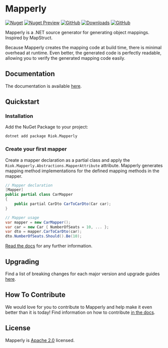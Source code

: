 # Mapperly

[![Nuget](https://img.shields.io/nuget/v/Riok.Mapperly?style=flat-square)](https://www.nuget.org/packages/Riok.Mapperly/)
[![Nuget Preview](https://img.shields.io/nuget/vpre/Riok.Mapperly?style=flat-square&label=nuget%20preview)](https://www.nuget.org/packages/Riok.Mapperly/)
[![GitHub](https://img.shields.io/github/license/riok/mapperly?style=flat-square)](https://github.com/riok/mapperly/blob/main/LICENSE)
[![Downloads](https://img.shields.io/nuget/dt/riok.mapperly?style=flat-square)](https://www.nuget.org/packages/Riok.Mapperly/)
[![GitHub](https://img.shields.io/badge/-source-181717.svg?logo=GitHub)](https://github.com/riok/mapperly)

Mapperly is a .NET source generator for generating object mappings. Inspired by MapStruct.

Because Mapperly creates the mapping code at build time, there is minimal overhead at runtime.
Even better, the generated code is perfectly readable, allowing you to verify the generated mapping code easily.

## Documentation

The documentation is available [here](https://mapperly.riok.app/docs/getting-started/installation).

## Quickstart

### Installation

Add the NuGet Package to your project:
```bash
dotnet add package Riok.Mapperly
```

### Create your first mapper

Create a mapper declaration as a partial class
and apply the `Riok.Mapperly.Abstractions.MapperAttribute` attribute.
Mapperly generates mapping method implementations for the defined mapping methods in the mapper.

```c#
// Mapper declaration
[Mapper]
public partial class CarMapper
{
    public partial CarDto CarToCarDto(Car car);
}

// Mapper usage
var mapper = new CarMapper();
var car = new Car { NumberOfSeats = 10, ... };
var dto = mapper.CarToCarDto(car);
dto.NumberOfSeats.Should().Be(10);
```

[Read the docs](https://mapperly.riok.app/docs/getting-started/installation) for any further information.

## Upgrading

Find a list of breaking changes for each major version and upgrade guides [here](https://mapperly.riok.app/docs/category/upgrading/).

## How To Contribute

We would love for you to contribute to Mapperly and help make it even better than it is today!
Find information on how to contribute [in the docs](https://mapperly.riok.app/docs/contributing/).

## License

Mapperly is [Apache 2.0](https://github.com/riok/mapperly/blob/main/LICENSE) licensed.
